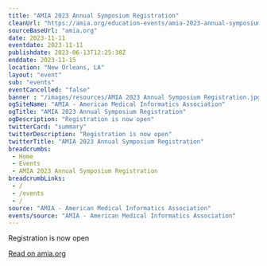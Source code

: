 ```yaml
--- 
title: "AMIA 2023 Annual Symposium Registration"
cleanUrl: "https://amia.org/education-events/amia-2023-annual-symposium/registration?_hsmi=262173884&_hsenc=p2ANqtz-_hxz-6n2ImD199rptul-QqiTOoet3uiNcQ9ltHluVmJfjiBotcOPol2XNgHdC-9__Y4aeLK8IOyzXlI4qBGfySxw_0ObbYU43xABGLkXFVNpBtZbA&"
sourceBaseUrl: "amia.org"
date: 2023-11-11
eventdate: 2023-11-11
publishdate: 2023-06-13T12:25:38Z
enddate: 2023-11-15
location: "New Orleans, LA"
layout: "event"
sub: "events"
eventCancelled: "false"
banner : "/images/resources/AMIA 2023 Annual Symposium Registration.jpg"
ogSiteName: "AMIA - American Medical Informatics Association"
ogTitle: "AMIA 2023 Annual Symposium Registration"
ogDescription: "Registration is now open"
twitterCard: "summary"
twitterDescription: "Registration is now open"
twitterTitle: "AMIA 2023 Annual Symposium Registration"
breadcrumbs:
 - Home
 - Events
 - AMIA 2023 Annual Symposium Registration
breadcrumbLinks:
 - / 
 - /events
 - / 
source: "AMIA - American Medical Informatics Association"
events/source: "AMIA - American Medical Informatics Association"
---
```

Registration is now open  
  
[Read on amia.org](https://amia.org/education-events/amia-2023-annual-symposium/registration?_hsmi=262173884&_hsenc=p2ANqtz-_hxz-6n2ImD199rptul-QqiTOoet3uiNcQ9ltHluVmJfjiBotcOPol2XNgHdC-9__Y4aeLK8IOyzXlI4qBGfySxw_0ObbYU43xABGLkXFVNpBtZbA&)

